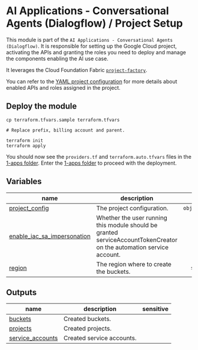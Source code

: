 # AI Applications - Conversational Agents (Dialogflow) / Project Setup

This module is part of the `AI Applications - Conversational Agents (Dialogflow)`.
It is responsible for setting up the Google Cloud project, activating the APIs and granting the roles you need to deploy and manage the components enabling the AI use case.

It leverages the Cloud Foundation Fabric [`project-factory`](https://github.com/GoogleCloudPlatform/cloud-foundation-fabric/tree/master/modules/project-factory).

You can refer to the [YAML project configuration](data/project.yaml) for more details about enabled APIs and roles assigned in the project.

## Deploy the module

```shell
cp terraform.tfvars.sample terraform.tfvars

# Replace prefix, billing account and parent.

terraform init
terraform apply
```

You should now see the `providers.tf` and `terraform.auto.tfvars` files in the [1-apps folder](../1-apps/README.md). Enter the [1-apps folder](../1-apps/README.md) to proceed with the deployment.
<!-- BEGIN TFDOC -->
## Variables

| name | description | type | required | default |
|---|---|:---:|:---:|:---:|
| [project_config](variables.tf#L21) | The project configuration. | <code title="object&#40;&#123;&#10;  billing_account_id &#61; optional&#40;string&#41;&#10;  parent             &#61; optional&#40;string&#41;&#10;  prefix             &#61; optional&#40;string&#41;&#10;&#125;&#41;">object&#40;&#123;&#8230;&#125;&#41;</code> | ✓ |  |
| [enable_iac_sa_impersonation](variables.tf#L15) | Whether the user running this module should be granted serviceAccountTokenCreator on the automation service account. | <code>bool</code> |  | <code>true</code> |
| [region](variables.tf#L38) | The region where to create the buckets. | <code>string</code> |  | <code>&#34;europe-west1&#34;</code> |

## Outputs

| name | description | sensitive |
|---|---|:---:|
| [buckets](outputs.tf#L49) | Created buckets. |  |
| [projects](outputs.tf#L54) | Created projects. |  |
| [service_accounts](outputs.tf#L59) | Created service accounts. |  |
<!-- END TFDOC -->
